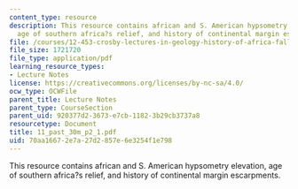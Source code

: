```yaml
---
content_type: resource
description: This resource contains african and S. American hypsometry elevation,
  age of southern africa?s relief, and history of continental margin escarpments.
file: /courses/12-453-crosby-lectures-in-geology-history-of-africa-fall-2005/70aa16672e7a27d2857e6e3254f1e798_11_past_30m_p2_1.pdf
file_size: 1721720
file_type: application/pdf
learning_resource_types:
- Lecture Notes
license: https://creativecommons.org/licenses/by-nc-sa/4.0/
ocw_type: OCWFile
parent_title: Lecture Notes
parent_type: CourseSection
parent_uid: 920377d2-3673-e7cb-1182-3b29cb3737a8
resourcetype: Document
title: 11_past_30m_p2_1.pdf
uid: 70aa1667-2e7a-27d2-857e-6e3254f1e798
---
```

This resource contains african and S. American hypsometry elevation, age of southern africa?s relief, and history of continental margin escarpments.